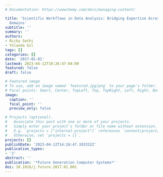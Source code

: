 ```yaml
---
# Documentation: https://wowchemy.com/docs/managing-content/

title: 'Scientific Workflows in Data Analysis: Bridging Expertise Across Multiple
  Domains'
subtitle: ''
summary: ''
authors:
- Ricky Sethi
- Yolanda Gil
tags: []
categories: []
date: '2017-01-01'
lastmod: 2023-04-12T10:26:47-04:00
featured: false
draft: false

# Featured image
# To use, add an image named `featured.jpg/png` to your page's folder.
# Focal points: Smart, Center, TopLeft, Top, TopRight, Left, Right, BottomLeft, Bottom, BottomRight.
image:
  caption: ''
  focal_point: ''
  preview_only: false

# Projects (optional).
#   Associate this post with one or more of your projects.
#   Simply enter your project's folder or file name without extension.
#   E.g. `projects = ["internal-project"]` references `content/project/deep-learning/index.md`.
#   Otherwise, set `projects = []`.
projects: []
publishDate: '2023-04-12T14:26:47.193332Z'
publication_types:
- '2'
abstract: ''
publication: '*Future Generation Computer Systems*'
doi: 10.1016/j.future.2017.01.001
---
```

